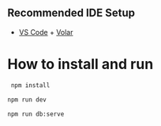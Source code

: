 
## Recommended IDE Setup

- [VS Code](https://code.visualstudio.com/) + [Volar](https://marketplace.visualstudio.com/items?itemName=Vue.volar)


# How to install and run


```bash
 npm install
```
```bash
npm run dev
```
```bash
npm run db:serve
```
